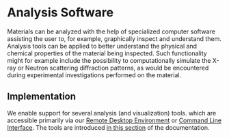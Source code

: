 # Analysis Software

Materials can be analyzed with the help of specialized computer software assisting the user to, for example, graphically inspect and understand them. Analysis tools can be applied to better understand the physical and chemical properties of the material being inspected. Such functionality might for example include the possibility to computationally simulate the X-ray or Neutron scattering diffraction patterns, as would be encountered during experimental investigations performed on the material.

## Implementation

We enable support for several analysis (and visualization) tools. which are accessible primarily via our [Remote Desktop Environment](../../remote-connection/remote-desktop.md) or [Command Line Interface](../../remote-connection/overview.md). The tools are introduced [in this section](../../software-directory/overview.md) of the documentation.
